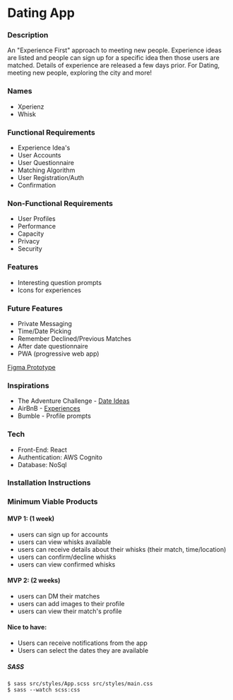 # Dating App

### Description

An "Experience First" approach to meeting new people. Experience ideas are listed and people can sign up for a specific idea then those users are matched. Details of experience are released a few days prior. For Dating, meeting new people, exploring the city and more!

### Names

- Xperienz
- Whisk

### Functional Requirements

- Experience Idea's
- User Accounts
- User Questionnaire
- Matching Algorithm
- User Registration/Auth
- Confirmation

### Non-Functional Requirements

- User Profiles
- Performance
- Capacity
- Privacy
- Security

### Features

- Interesting question prompts
- Icons for experiences

### Future Features

- Private Messaging
- Time/Date Picking
- Remember Declined/Previous Matches
- After date questionnaire
- PWA (progressive web app)

[Figma Prototype](https://www.figma.com/file/dNutQTKExjVcfV2GK0fTsv/Whisk?node-id=0%3A1)

### Inspirations

- The Adventure Challenge - [Date Ideas](https://ca.theadventurechallenge.com/)
- AirBnB - [Experiences](https://www.airbnb.ca/s/experiences)
- Bumble - Profile prompts

### Tech

- Front-End: React
- Authentication: AWS Cognito
- Database: NoSql

### Installation Instructions

### Minimum Viable Products

#### MVP 1: (1 week)

- users can sign up for accounts
- users can view whisks available
- users can receive details about their whisks (their match, time/location)
- users can confirm/decline whisks
- users can view confirmed whisks

#### MVP 2: (2 weeks)

- users can DM their matches
- users can add images to their profile
- users can view their match's profile

#### Nice to have:

- Users can receive notifications from the app
- Users can select the dates they are available



##### SASS
```
$ sass src/styles/App.scss src/styles/main.css
$ sass --watch scss:css
```
